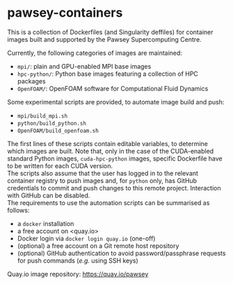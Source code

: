 # pawsey-containers

This is a collection of Dockerfiles (and Singularity deffiles) for container images built and supported by the Pawsey Supercomputing Centre.  

Currently, the following categories of images are maintained:
* `mpi/`: plain and GPU-enabled MPI base images
* `hpc-python/`: Python base images featuring a collection of HPC packages
* `OpenFOAM/`: OpenFOAM software for Computational Fluid Dynamics

Some experimental scripts are provided, to automate image build and push:
* `mpi/build_mpi.sh`
* `python/build_python.sh`
* `OpenFOAM/build_openfoam.sh`

The first lines of these scripts contain editable variables, to determine which images are built.  Note that, only in the case of the CUDA-enabled standard Python images, `cuda-hpc-python` images, specific Dockerfile have to be written for each CUDA version.  
The scripts also assume that the user has logged in to the relevant container registry to push images and, for `python` only, has GitHub credentials to commit and push changes to this remote project.  Interaction with GitHub can be disabled.  
The requirements to use the automation scripts can be summarised as follows:
* a `docker` installation
* a free account on <quay.io>
* Docker login via `docker login quay.io` (one-off)
* (optional) a free account on a Git remote host repository
* (optional) GitHub authentication to avoid password/passphrase requests for push commands (*e.g.* using SSH keys)


Quay.io image repository: https://quay.io/pawsey  
